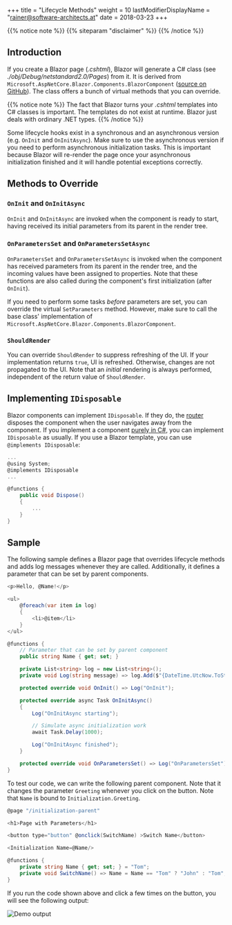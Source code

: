 +++
title = "Lifecycle Methods"
weight = 10
lastModifierDisplayName = "rainer@software-architects.at"
date = 2018-03-23
+++

{{% notice note %}}
{{% siteparam "disclaimer" %}}
{{% /notice %}}

## Introduction

If you create a Blazor page (*.cshtml*), Blazor will generate a C# class (see *./obj/Debug/netstandard2.0/Pages*) from it. It is derived from `Microsoft.AspNetCore.Blazor.Components.BlazorComponent` ([source on GitHub](https://github.com/aspnet/Blazor/blob/release/0.1.0/src/Microsoft.AspNetCore.Blazor/Components/BlazorComponent.cs)). The class offers a bunch of virtual methods that you can override.

{{% notice note %}}
The fact that Blazor turns your *.cshtml* templates into C# classes is important. The templates do not exist at runtime. Blazor just deals with ordinary .NET types.
{{% /notice %}}

Some lifecycle hooks exist in a synchronous and an asynchronous version (e.g. `OnInit` and `OnInitAsync`). Make sure to use the asynchronous version if you need to perform asynchronous initialization tasks. This is important because Blazor will re-render the page once your asynchronous initialization finished and it will handle potential exceptions correctly.

## Methods to Override

### `OnInit` and `OnInitAsync`

`OnInit` and `OnInitAsync` are invoked when the component is ready to start, having received its initial parameters from its parent in the render tree.

### `OnParametersSet` and `OnParametersSetAsync`

`OnParametersSet` and `OnParametersSetAsync` is invoked when the component has received parameters from its parent in the render tree, and the incoming values have been assigned to properties. Note that these functions are also called during the component's first initialization (after `OnInit`).

If you need to perform some tasks *before* parameters are set, you can override the virtual `SetParameters` method. However, make sure to call the base class' implementation of `Microsoft.AspNetCore.Blazor.Components.BlazorComponent`.

### `ShouldRender`

You can override `ShouldRender` to suppress refreshing of the UI. If your implementation returns `true`, UI is refreshed. Otherwise, changes are not propagated to the UI. Note that an *initial* rendering is always performed, independent of the return value of `ShouldRender`.

## Implementing `IDisposable`

Blazor components can implement `IDisposable`. If they do, the [router](../router) disposes the component when the user navigates away from the component. If you implement a component [purely in C#](../dynamic-content/#dynamic-component), you can implement `IDisposable` as usually. If you use a Blazor template, you can use `@implements IDisposable`:

```cs
...
@using System;
@implements IDisposable
...

@functions {
    public void Dispose()
    {
        ...
    }
}
```

## Sample

The following sample defines a Blazor page that overrides lifecycle methods and adds log messages whenever they are called. Additionally, it defines a parameter that can be set by parent components.

```cs
<p>Hello, @Name!</p>

<ul>
    @foreach(var item in log)
    {
        <li>@item</li>
    }
</ul>

@functions {
    // Parameter that can be set by parent component
    public string Name { get; set; }

    private List<string> log = new List<string>();
    private void Log(string message) => log.Add($"{DateTime.UtcNow.ToString("O")} - {message}");

    protected override void OnInit() => Log("OnInit");

    protected override async Task OnInitAsync()
    {
        Log("OnInitAsync starting");

        // Simulate async initialization work
        await Task.Delay(1000);

        Log("OnInitAsync finished");
    }

    protected override void OnParametersSet() => Log("OnParametersSet");
}
```

To test our code, we can write the following parent component. Note that it changes the parameter `Greeting` whenever you click on the button. Note that `Name` is bound to `Initialization.Greeting`.

```cs
@page "/initialization-parent"

<h1>Page with Parameters</h1>

<button type="button" @onclick(SwitchName) >Switch Name</button>

<Initialization Name=@Name/>

@functions {
    private string Name { get; set; } = "Tom";
    private void SwitchName() => Name = Name == "Tom" ? "John" : "Tom";
}
```

If you run the code shown above and click a few times on the button, you will see the following output:

![Demo output](/images/pages/demo-lifecycle.png)
